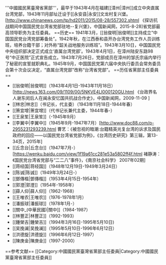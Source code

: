 '''中國國民黨臺灣省黨部'''，最早于1943年4月在福建[[漳州|漳州]]成立中央直属台湾党部，1943年11月部址迁设于[[永安县|永安]]文龙村复兴堡。<ref>[http://www.chinanews.com/tp/hd2011/2015/08-28/557302.shtml 《探访抗战期间中国国民党台湾省党部驻地--复兴堡》，中国新闻网，2015-8-28]</ref>省党部最高领导职务为主任委員。
==历史==
1941年3月，[[翁俊明|翁俊明]]主持成立“中国国民党台湾党部筹备处”。1942年秋，在江西泰和县开办台湾党务工作人员训练班，培养台籍干部；对外称“韶关战地服务训练班”。1943年3月10日，中国国民党中央组织部决定正式成立‘直属台湾党部’。1943年4月1日，在漳州陆安东路98号“中正医院”正式宣告成立。1943年7月26日，党部成员在漳州的邹氏宗庙内举行了秘密的宣誓就职典礼。1945年9月，中国国民党第六届中央执行委员会常务委员会第十次会议决定，“直属台湾党部”改称“台湾省党部”。 
==历任省黨部主任委員==
* [[翁俊明|翁俊明]]（1943年4月1日-1943年11月18日）<ref>[http://news.163.com/09/1109/00/5NKVE4LI000120GU.html 《台政界名人谢东闵后人在闽永安忆国共抗战合作史》，中国新闻网，2009-11-09 ]</ref>
* [[林忠|林忠]]（书记长，代主委）（1943年11月18日-1944年春） 
* [[箫宜增|箫宜增]]（代书记长兼代主委，1944年春-）
* [[王泉笙|王泉笙]]（-1945年9月） 
* [[李翼中|李翼中]]（1945年9月-1947年7月）<ref>[http://www.doc88.com/p-2955231293239.html   曹艺：《被忽视的暗潮:台籍精英光复台湾的诉求及国民政府的回应——以国民党台湾省党部为例》，《台湾历史研究》第三辑，第13-34页，2015年]</ref>
* [[丘念台|丘念台]]（1947年7月-）<ref>[https://wenku.baidu.com/view/1f19a61cc281e53a5802ff4f.html 褚静涛：《国民党台湾省党部与“二二八”事件》，《南京社会科学》 2007年02期]</ref>
* [[蒋经国|蒋经国]]（1948年12月19日-1949年3月24日）
* [[陈诚|陈诚]]（1949年3月24日-）
* [[鄧傳楷|鄧傳楷]]（1953年4月15日-1954年）
* [[郭澄|郭澄]]（1954年-1958年）
* [[薛人仰|薛人仰]]（1962-1968）
* [[王唯农|王唯农]]（1976-1978年1月）
* [[潘振球|潘振球]]（1978年1月-）
* [[關中_(中華民國)|關中]]（1984-1987）
* [[林豐正|林豐正]]（1992-1993）
* [[鍾榮吉|鍾榮吉]]（1994年3月16日-1995年5月10日)
* [[吴挽澜|吴挽澜]]（1995年5月10日-1996年6月12日）
* [[洪德旋|洪德旋]]（1996年6月12日-1997）
* [[陳庚金|陳庚金]]（1997-2000）

==参考文献==
<references/>
[[Category:中國國民黨臺灣省黨部主任委員|Category:中國國民黨臺灣省黨部主任委員]]